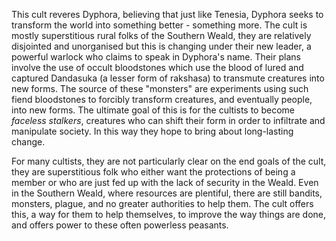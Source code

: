 This cult reveres Dyphora, believing that just like Tenesia, Dyphora seeks to transform the world into something better - something more. The cult is mostly superstitious rural folks of the Southern Weald, they are relatively disjointed and unorganised but this is changing under their new leader, a powerful warlock who claims to speak in Dyphora's name. Their plans involve the use of occult bloodstones which use the blood of lured and captured Dandasuka (a lesser form of rakshasa) to transmute creatures into new forms. The source of these "monsters" are experiments using such fiend bloodstones to forcibly transform creatures, and eventually people, into new forms. The ultimate goal of this is for the cultists to become *faceless stalkers*, creatures who can shift their form in order to infiltrate and manipulate society. In this way they hope to bring about long-lasting change.

For many cultists, they are not particularly clear on the end goals of the cult, they are superstitious folk who either want the protections of being a member or who are just fed up with the lack of security in the Weald. Even in the Southern Weald, where resources are plentiful, there are still bandits, monsters, plague, and no greater authorities to help them. The cult offers this, a way for them to help themselves, to improve the way things are done, and offers power to these often powerless peasants.
